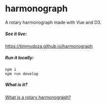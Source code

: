 # harmonograph
A rotary harmonograph made with Vue and D3.

##### See it live: 
https://timmydoza.github.io/harmonograph

##### Run it locally:
```
npm i
npm run develop
```

##### What is it?
[What is a rotary harmonograph?](https://www.google.com/search?q=rotary+harmonograph)
